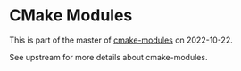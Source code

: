 # CMake Modules

This is part of the master of [cmake-modules](https://github.com/bilke/cmake-modules) on 2022-10-22.

See upstream for more details about cmake-modules.
